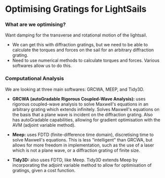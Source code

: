 # Optimising Gratings for LightSails

### What are we optimising?
Want damping for the transverse and rotational motion of the lightsail. 
* We can get this with diffraction gratings, but we need to be able to calculate the torques and forces on the sail for an arbitrary diffraction grating.
* Need to use numerical methods to calculate torques and forces. Various softwares allow us to do this.

### Computational Analysis

We are looking at three main softwares: GRCWA, MEEP, and Tidy3D.

* **GRCWA (autoGradable Rigorous Coupled-Wave Analysis):** uses rigorous coupled-wave analysis to solve Maxwell's equations in an arbitrary grating which extends infinitely. Solves Maxwell's equations on the basis that a plane wave is incident on the diffraction grating. Also has autoGradable capabilities, allowing for gradient optimisation with the AVM (adjoint variable method).

* **Meep:** uses FDTD (finite-difference time domain), discretising time to solve Maxwell's equations. This is less "intelligent" than GRCWA, but allows for more freedom in implementation, such as the use of a laser which is not a plane wave, or a diffraction grating of finite size.

* **Tidy3D:** also uses FDTD, like Meep. Tidy3D extends Meep by incorporating the adjoint variable method to allow for optimisation of gratings, given a cost function.
